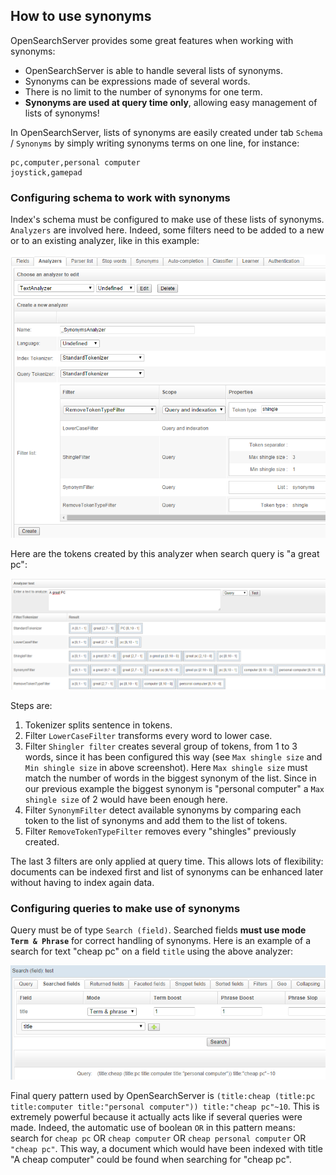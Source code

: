 ## How to use synonyms

OpenSearchServer provides some great features when working with synonyms:

* OpenSearchServer is able to handle several lists of synonyms. 
* Synonyms can be expressions made of several words. 
* There is no limit to the number of synonyms for one term.
* **Synonyms are used at query time only**, allowing easy management of lists of synonyms!

In OpenSearchServer, lists of synonyms are easily created under tab `Schema` / `Synonyms` by simply writing synonyms terms on one line, for instance:

```
pc,computer,personal computer
joystick,gamepad
```

### Configuring schema to work with synonyms

Index's schema must be configured to make use of these lists of synonyms. `Analyzers` are involved here. Indeed, some filters need to be added to a new or to an existing analyzer, like in this example:

![Creation of a synonyms analyzer](synonyms1.png)

Here are the tokens created by this analyzer when search query is "a great pc":

![Test results](synonyms2.png)

Steps are:

1. Tokenizer splits sentence in tokens.
2. Filter `LowerCaseFilter` transforms every word to lower case.
3. Filter `Shingler filter` creates several group of tokens, from 1 to 3 words, since it has been configured this way (see `Max shingle size` and `Min shingle size` in above screenshot). Here `Max shingle size` must match the number of words in the biggest synonym of the list. Since in our previous example the biggest synonym is "personal computer" a `Max shingle size` of 2 would have been enough here.
4. Filter `SynonymFilter` detect available synonyms by comparing each token to the list of synonyms and add them to the list of tokens.
5. Filter `RemoveTokenTypeFilter` removes every "shingles" previously created.

The last 3 filters are only applied at query time. This allows lots of flexibility: documents can be indexed first and list of synonyms can be enhanced later without having to index again data.

### Configuring queries to make use of synonyms

Query must be of type `Search (field)`. Searched fields **must use mode `Term & Phrase`** for correct handling of synonyms. Here is an example of a search for text "cheap pc" on a field `title` using the above analyzer:

![Query using synonyms](synonyms3.png)

Final query pattern used by OpenSearchServer is `(title:cheap (title:pc title:computer title:"personal computer")) title:"cheap pc"~10`. This is extremely powerful because it actually acts like if several queries were made. Indeed, the automatic use of boolean `OR` in this pattern means: search for `cheap pc` OR `cheap computer` OR `cheap personal computer` OR `"cheap pc"`. This way, a document which would have been indexed with title "A cheap computer" could be found when searching for "cheap pc".